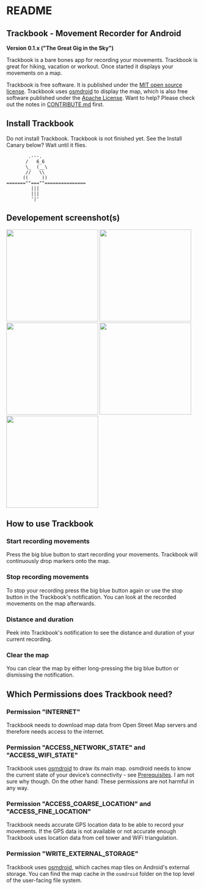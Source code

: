 README
======

Trackbook - Movement Recorder for Android
-----------------------------------------

**Version 0.1.x ("The Great Gig in the Sky")**

Trackbook is a bare bones app for recording your movements. Trackbook is great for hiking, vacation or workout. Once started it displays your movements on a map. 

Trackbook is free software. It is published under the [MIT open source license](https://opensource.org/licenses/MIT). Trackbook uses [osmdroid](https://github.com/osmdroid/osmdroid) to display the map, which is also free software published under the [Apache License](https://github.com/osmdroid/osmdroid/blob/master/LICENSE). Want to help? Please check out the notes in [CONTRIBUTE.md](https://github.com/y20k/transistor/blob/master/CONTRIBUTE.md) first.

Install Trackbook
------------------
Do not install Trackbook. Trackbook is not finished yet. See the Install Canary below? Wait until it flies. 

            .---.
           /   6_6
           \_  (__\
           //   \\
          ((     ))
    =======""===""===============
             |||
             |||
             '|'

Developement screenshot(s)
--------------------------
[<img src="https://cloud.githubusercontent.com/assets/9103935/18307128/4ca8e8a8-74ef-11e6-9f47-33f31bdff36e.png" width="240">](https://cloud.githubusercontent.com/assets/9103935/18307128/4ca8e8a8-74ef-11e6-9f47-33f31bdff36e.png)
[<img src="https://cloud.githubusercontent.com/assets/9103935/18307129/4ca963be-74ef-11e6-8b5b-f4ea6793a1d1.png" width="240">](https://cloud.githubusercontent.com/assets/9103935/18307129/4ca963be-74ef-11e6-8b5b-f4ea6793a1d1.png)
[<img src="https://cloud.githubusercontent.com/assets/9103935/18307132/4cabc816-74ef-11e6-9752-237e3f1611fc.png" width="240">](https://cloud.githubusercontent.com/assets/9103935/18307132/4cabc816-74ef-11e6-9752-237e3f1611fc.png)
[<img src="https://cloud.githubusercontent.com/assets/9103935/18307131/4caa247a-74ef-11e6-8059-41abfe11f71c.png" width="240">](https://cloud.githubusercontent.com/assets/9103935/18307131/4caa247a-74ef-11e6-8059-41abfe11f71c.png)
[<img src="https://cloud.githubusercontent.com/assets/9103935/18307130/4ca9f270-74ef-11e6-96e7-d918e807e9a2.png" width="240">](https://cloud.githubusercontent.com/assets/9103935/18307130/4ca9f270-74ef-11e6-96e7-d918e807e9a2.png)

How to use Trackbook
--------------------
### Start recording movements
Press the big blue button to start recording your movements. Trackbook will continuously drop markers onto the map.

### Stop recording movements
To stop your recording press the big blue button again or use the stop button in the Trackbook's notification. You can look at the recorded movements on the map afterwards.

### Distance and duration
Peek into Trackbook's notification to see the distance and duration of your current recording.

### Clear the map
You can clear the map by either long-pressing the big blue button or dismissing the notification.

Which Permissions does Trackbook need?
---------------------------------------
### Permission "INTERNET"
Trackbook needs to download map data from Open Street Map servers and therefore needs access to the internet.

### Permission "ACCESS_NETWORK_STATE" and "ACCESS_WIFI_STATE"
Trackbook uses [osmdroid](https://github.com/osmdroid/osmdroid/) to draw its main map. osmdroid needs to know the current state of your device’s connectivity - see [Prerequisites](https://github.com/osmdroid/osmdroid/wiki/Prerequisites). I am not sure why though. On the other hand: These permissions are not harmful in any way.

### Permission "ACCESS_COARSE_LOCATION" and "ACCESS_FINE_LOCATION"
Trackbook needs accurate GPS location data to be able to record your movements. If the GPS data is not available or not accurate enough Trackbook uses location data from cell tower and WiFi triangulation.

### Permission "WRITE_EXTERNAL_STORAGE"
Trackbook uses [osmdroid](https://github.com/osmdroid/osmdroid), which caches map tiles on Android's external storage. You can find the map cache in the `osmdroid` folder on the top level of the user-facing file system.
